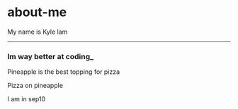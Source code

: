 # about-me
My name is Kyle lam

--------------------------

### Im way better at coding_ ##
</angled>
Pineapple is the best topping for pizza

Pizza on pineapple

I am in sep10
